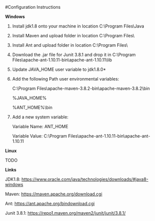 #Configuration Instructions

**Windows**

1. Install jdk1.8 onto your machine in location C:\Program Files\Java
2. Install Maven and upload folder in location C:\Program Files\
3. Install Ant and upload folder in location C:\Program Files\
4. Download the .jar file for Junit 3.8.1 and drop it in C:\Program Files\apache-ant-1.10.11-bin\apache-ant-1.10.11\lib
5. Update JAVA_HOME user variable to jdk1.8.0*
6. Add the following Path user environmental variables:
    
    C:\Program Files\apache-maven-3.8.2-bin\apache-maven-3.8.2\bin
    
    %JAVA_HOME%
    
    %ANT_HOME%\bin
7. Add a new system variable:
   
    Variable Name: ANT_HOME

    Variable Value: C:\Program Files\apache-ant-1.10.11-bin\apache-ant-1.10.11


**Linux**

TODO

**Links**

JDK1.8: https://www.oracle.com/java/technologies/downloads/#java8-windows

Maven: https://maven.apache.org/download.cgi

Ant: https://ant.apache.org/bindownload.cgi

Junit 3.8.1: https://repo1.maven.org/maven2/junit/junit/3.8.1/